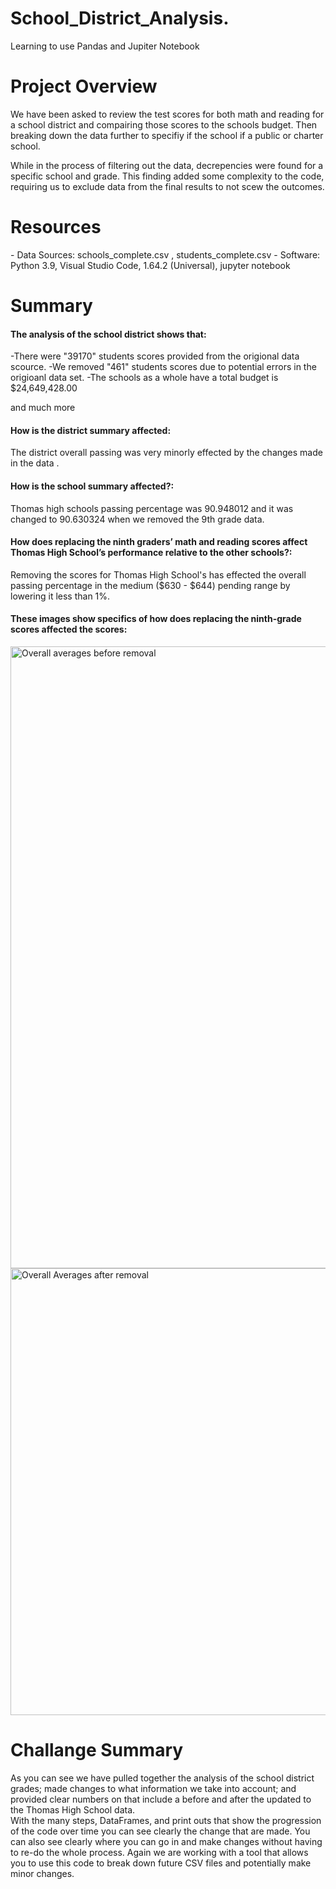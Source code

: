 # School_District_Analysis.
Learning to use Pandas and Jupiter Notebook
<h1>Project Overview</h1>
We have been asked to review the test scores for both math and reading for a school district and compairing those scores to the schools budget. Then breaking down the data further to specifiy if the school if a public or charter school. 

While in the process of filtering out the data, decrepencies were found for a specific school and grade. This finding added some complexity to the code, requiring us to exclude data from the final results to not scew the outcomes. 

<h1>Resources</h1>
- Data Sources: schools_complete.csv , students_complete.csv
- Software: Python 3.9, Visual Studio Code, 1.64.2 (Universal), jupyter notebook

<h1>Summary</h1>
<h4>The analysis of the school district shows that:</h4>

-There were "39170" students scores provided from the origional data scource.
-We removed "461" students scores due to potential errors in the origioanl data set.
-The schools as a whole have a total budget is $24,649,428.00

and much more 

<h4>How is the district summary affected:</h4>
The district overall passing was very minorly effected by the changes made in the data .


<h4>How is the school summary affected?:</h4>
Thomas high schools passing percentage was 90.948012 and it was changed to 90.630324 when we removed the 9th grade data.


<h4>How does replacing the ninth graders’ math and reading scores affect Thomas High School’s performance relative to the other schools?:</h4>
Removing the scores for Thomas High School's has effected the overall passing percentage in the medium ($630 - $644) pending range by lowering it less than 1%.


<h4> These images show specifics of how does replacing the ninth-grade scores affected the scores:</h4>

<img width="995" alt="Overall averages before removal" src="https://user-images.githubusercontent.com/69826496/159367264-6d7e907b-2df5-46e9-a8b4-8d5380532f0b.png">

<img width="715" alt="Overall Averages after removal" src="https://user-images.githubusercontent.com/69826496/159367288-48b484a7-d5b9-4535-ad0b-b4de7f4e29ca.png">


<h1>Challange Summary</h1>
As you can see we have pulled together the analysis of the school district grades; made changes to what information we take into account; and provided clear numbers on that include a before and after the updated to the Thomas High School data. 
<br>
With the many steps, DataFrames, and print outs that show the progression of the code over time you can see clearly the change that are made. You can also see clearly where you can go in and make changes without having to re-do the whole process. Again we are working with a tool that allows you to use this code to break down future CSV files and potentially make minor changes. 
<p>
